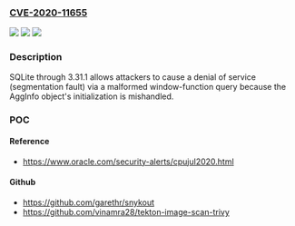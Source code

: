 ### [CVE-2020-11655](https://cve.mitre.org/cgi-bin/cvename.cgi?name=CVE-2020-11655)
![](https://img.shields.io/static/v1?label=Product&message=n%2Fa&color=blue)
![](https://img.shields.io/static/v1?label=Version&message=n%2Fa&color=blue)
![](https://img.shields.io/static/v1?label=Vulnerability&message=n%2Fa&color=brighgreen)

### Description

SQLite through 3.31.1 allows attackers to cause a denial of service (segmentation fault) via a malformed window-function query because the AggInfo object's initialization is mishandled.

### POC

#### Reference
- https://www.oracle.com/security-alerts/cpujul2020.html

#### Github
- https://github.com/garethr/snykout
- https://github.com/vinamra28/tekton-image-scan-trivy

